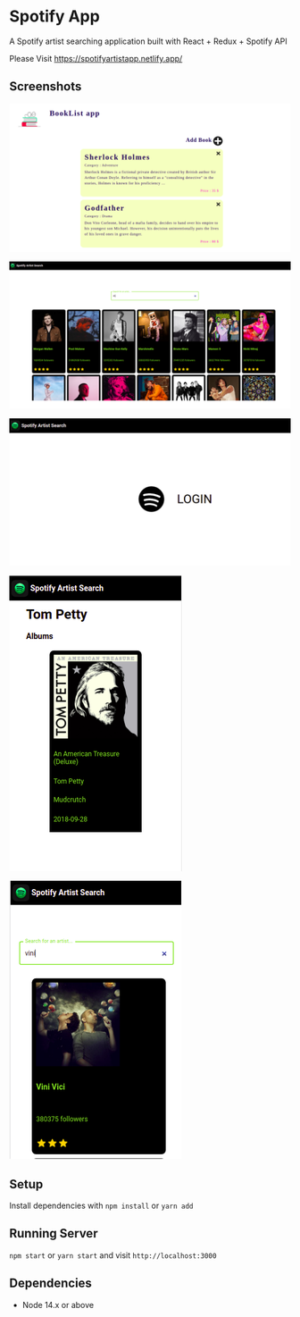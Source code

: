# Spotify App

A Spotify artist searching application built with React + Redux + Spotify API

Please Visit https://spotifyartistapp.netlify.app/

## Screenshots

!["Main Page"](https://github.com/Meghanath91/booklist/blob/main/public/pictures/main-web.png)

!["Form"](https://github.com/Meghanath91/spotifyapp/blob/main/public/assets/artists.png?raw=true)

!["Mobile version"](https://github.com/Meghanath91/spotifyapp/blob/main/public/assets/login.png?raw=true)

!["Main Page"](https://github.com/Meghanath91/spotifyapp/blob/main/public/assets/artist-mob.png?raw=true)

!["Form"](https://github.com/Meghanath91/spotifyapp/blob/main/public/assets/artists-mob3.png?raw=true)


## Setup

Install dependencies with `npm install` or `yarn add`

## Running Server

`npm start` or `yarn start` and visit `http://localhost:3000`

## Dependencies

- Node 14.x or above